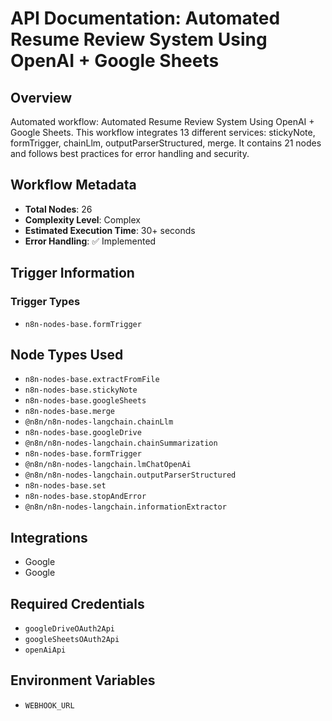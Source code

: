 # API Documentation: Automated Resume Review System Using OpenAI + Google Sheets

## Overview
Automated workflow: Automated Resume Review System Using OpenAI + Google Sheets. This workflow integrates 13 different services: stickyNote, formTrigger, chainLlm, outputParserStructured, merge. It contains 21 nodes and follows best practices for error handling and security.

## Workflow Metadata
- **Total Nodes**: 26
- **Complexity Level**: Complex
- **Estimated Execution Time**: 30+ seconds
- **Error Handling**: ✅ Implemented

## Trigger Information
### Trigger Types
- `n8n-nodes-base.formTrigger`

## Node Types Used
- `n8n-nodes-base.extractFromFile`
- `n8n-nodes-base.stickyNote`
- `n8n-nodes-base.googleSheets`
- `n8n-nodes-base.merge`
- `@n8n/n8n-nodes-langchain.chainLlm`
- `n8n-nodes-base.googleDrive`
- `@n8n/n8n-nodes-langchain.chainSummarization`
- `n8n-nodes-base.formTrigger`
- `@n8n/n8n-nodes-langchain.lmChatOpenAi`
- `@n8n/n8n-nodes-langchain.outputParserStructured`
- `n8n-nodes-base.set`
- `n8n-nodes-base.stopAndError`
- `@n8n/n8n-nodes-langchain.informationExtractor`

## Integrations
- Google
- Google

## Required Credentials
- `googleDriveOAuth2Api`
- `googleSheetsOAuth2Api`
- `openAiApi`

## Environment Variables
- `WEBHOOK_URL`
